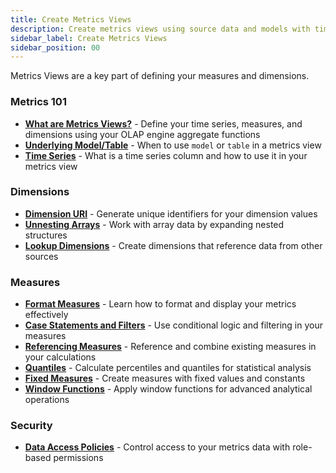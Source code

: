 ```yaml
---
title: Create Metrics Views
description: Create metrics views using source data and models with time, dimensions, and measures
sidebar_label: Create Metrics Views
sidebar_position: 00
---
```


Metrics Views are a key part of defining your measures and dimensions. 

### Metrics 101
- [**What are Metrics Views?**](/build/metrics-view/what-are-metrics-views) - Define your time series, measures, and dimensions using your OLAP engine aggregate functions
- [**Underlying Model/Table**](/build/metrics-view/time-series) - When to use `model` or `table` in a metrics view
- [**Time Series**](/build/metrics-view/time-series) - What is a time series column and how to use it in your metrics view

### Dimensions
- [**Dimension URI**](/build/metrics-view/dimensions/dimension-uri) - Generate unique identifiers for your dimension values
- [**Unnesting Arrays**](/build/metrics-view/dimensions/unnesting) - Work with array data by expanding nested structures
- [**Lookup Dimensions**](/build/metrics-view/dimensions/lookup) - Create dimensions that reference data from other sources

### Measures
- [**Format Measures**](/build/metrics-view/measures/measures-formatting) - Learn how to format and display your metrics effectively
- [**Case Statements and Filters**](/build/metrics-view/measures/case-statements) - Use conditional logic and filtering in your measures
- [**Referencing Measures**](/build/metrics-view/measures/referencing) - Reference and combine existing measures in your calculations
- [**Quantiles**](/build/metrics-view/measures/quantiles) - Calculate percentiles and quantiles for statistical analysis
- [**Fixed Measures**](/build/metrics-view/measures/fixed-measures) - Create measures with fixed values and constants
- [**Window Functions**](/build/metrics-view/measures/windows) - Apply window functions for advanced analytical operations

### Security 
- [**Data Access Policies**](/build/metrics-view/security) - Control access to your metrics data with role-based permissions